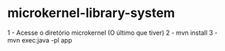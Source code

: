 # microkernel-library-system

1 - Acesse o diretório microkernel (O último que tiver)
2 - mvn install
3 - mvn exec:java -pl app

